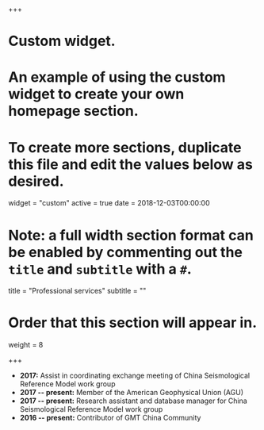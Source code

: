 +++
# Custom widget.
# An example of using the custom widget to create your own homepage section.
# To create more sections, duplicate this file and edit the values below as desired.
widget = "custom"
active = true
date = 2018-12-03T00:00:00

# Note: a full width section format can be enabled by commenting out the `title` and `subtitle` with a `#`.
title = "Professional services"
subtitle = ""

# Order that this section will appear in.
weight = 8 

+++
- **2017:** Assist in coordinating exchange meeting of China Seismological Reference Model work group
- **2017 -- present:** Member of the American Geophysical Union (AGU)
- **2017 -- present:** Research assistant and database manager for China Seismological Reference Model work group
- **2016 -- present:** Contributor of GMT China Community 

